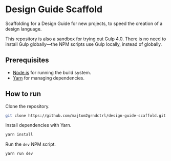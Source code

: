 # Design Guide Scaffold

Scaffolding for a Design Guide for new projects, to speed the creation of a design language.

This repository is also a sandbox for trying out Gulp 4.0. There is no need to install Gulp globally—the NPM scripts use Gulp locally, instead of globally.

## Prerequisites

* [Node.js](https://nodejs.org) for running the build system.
* [Yarn](https://yarnpkg.com) for managing dependencies.

## How to run

Clone the repository.

```bash
git clone https://github.com/majtom2grndctrl/design-guide-scaffold.git
```

Install dependencies with Yarn.

```bash
yarn install
```

Run the `dev` NPM script.

```bash
yarn run dev
```
